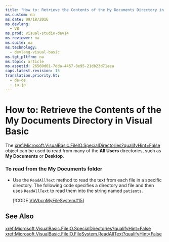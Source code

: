 ```yaml
---
title: "How to: Retrieve the Contents of the My Documents Directory in Visual Basic"
ms.custom: na
ms.date: 09/18/2016
ms.devlang: 
  - VB
ms.prod: visual-studio-dev14
ms.reviewer: na
ms.suite: na
ms.technology: 
  - devlang-visual-basic
ms.tgt_pltfrm: na
ms.topic: article
ms.assetid: 26560d01-7dda-4457-8e95-21db23d71aea
caps.latest.revision: 15
translation.priority.ht: 
  - de-de
  - ja-jp
---
```

# How to: Retrieve the Contents of the My Documents Directory in Visual Basic
The <xref:Microsoft.VisualBasic.FileIO.SpecialDirectories?qualifyHint=False> object can be used to read from many of the **All Users** directories, such as **My Documents** or **Desktop**.  
  
### To read from the My Documents folder  
  
-   Use the `ReadAllText` method to read the text from each file in a specific directory. The following code specifies a directory and file and then uses `ReadAllText` to read them into the string named `patients`.  
  
     [!CODE [VbVbcnMyFileSystem#15](../CodeSnippet/VS_Snippets_VBCSharp/VbVbcnMyFileSystem#15)]  
  
## See Also  
 <xref:Microsoft.VisualBasic.FileIO.SpecialDirectories?qualifyHint=False>   
 <xref:Microsoft.VisualBasic.FileIO.FileSystem.ReadAllText?qualifyHint=False>
